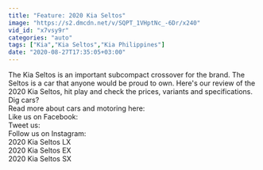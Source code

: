 ```yaml
---
title: "Feature: 2020 Kia Seltos"
image: "https://s2.dmcdn.net/v/SQPT_1VHptNc_-6Dr/x240"
vid_id: "x7vsy9r"
categories: "auto"
tags: ["Kia","Kia Seltos","Kia Philippines"]
date: "2020-08-27T17:35:05+03:00"
---
```

The Kia Seltos is an important subcompact crossover for the brand. The Seltos is a car that anyone would be proud to own. Here's our review of the 2020 Kia Seltos, hit play and check the prices, variants and specifications.  <br>Dig cars?  <br>Read more about cars and motoring here:   <br>Like us on Facebook:   <br>Tweet us:   <br>Follow us on Instagram:   <br>2020 Kia Seltos LX  <br>2020 Kia Seltos EX  <br>2020 Kia Seltos SX
